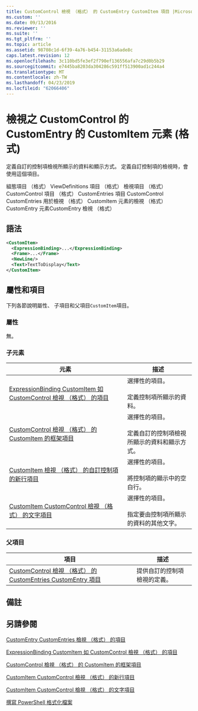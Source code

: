 ```yaml
---
title: CustomControl 檢視 （格式） 的 CustomEntry CustomItem 項目 |Microsoft Docs
ms.custom: ''
ms.date: 09/13/2016
ms.reviewer: ''
ms.suite: ''
ms.tgt_pltfrm: ''
ms.topic: article
ms.assetid: 98708c1d-6f39-4a76-b454-31153a6ade8c
caps.latest.revision: 12
ms.openlocfilehash: 3c110bd5fe3ef2f790ef136556afa7c29d0b5b29
ms.sourcegitcommit: e7445ba8203da304286c591ff513900ad1c244a4
ms.translationtype: MT
ms.contentlocale: zh-TW
ms.lasthandoff: 04/23/2019
ms.locfileid: "62066406"
---
```

# <a name="customitem-element-for-customentry-for-customcontrol-for-view-format"></a>檢視之 CustomControl 的 CustomEntry 的 CustomItem 元素 (格式)

定義自訂的控制項檢視所顯示的資料和顯示方式。 定義自訂控制項的檢視時，會使用這個項目。

組態項目 （格式） ViewDefinitions 項目 （格式） 檢視項目 （格式） CustomControl 項目 （格式） CustomEntries 項目 CustomControl CustomEntries 用於檢視 （格式） CustomItem 元素的檢視 （格式） CustomEntry 元素CustomEntry 檢視 （格式）

## <a name="syntax"></a>語法

```xml
<CustomItem>
  <ExpressionBinding>...</ExpressionBinding>
  <Frame>...</Frame>
  <NewLine/>
  <Text>TextToDisplay</Text>
</CustomItem>
```

## <a name="attributes-and-elements"></a>屬性和項目

下列各節說明屬性、 子項目和父項目`CustomItem`項目。

### <a name="attributes"></a>屬性

無。

### <a name="child-elements"></a>子元素

|元素|描述|
|-------------|-----------------|
|[ExpressionBinding CustomItem 如 CustomControl 檢視 （格式） 的項目](./expressionbinding-element-for-customitem-for-customcontrol-for-view-format.md)|選擇性的項目。<br /><br /> 定義控制項所顯示的資料。|
|[CustomControl 檢視 （格式） 的 CustomItem 的框架項目](./frame-element-for-customitem-for-customcontrol-for-view-format.md)|選擇性的項目。<br /><br /> 定義自訂的控制項檢視所顯示的資料和顯示方式。|
|[CustomItem 檢視 （格式） 的自訂控制項的新行項目](./newline-element-for-customitem-for-customcontrol-for-view-format.md)|選擇性的項目。<br /><br /> 將控制項的顯示中的空白行。|
|[CustomItem CustomControl 檢視 （格式） 的文字項目](./text-element-for-customitem-for-customview-for-view-format.md)|選擇性的項目。<br /><br /> 指定要由控制項所顯示的資料的其他文字。|

### <a name="parent-elements"></a>父項目

|項目|描述|
|-------------|-----------------|
|[CustomControl 檢視 （格式） 的 CustomEntries CustomEntry 項目](./customentry-element-for-customentries-for-customcontrol-for-view-format.md)|提供自訂的控制項檢視的定義。|

## <a name="remarks"></a>備註

## <a name="see-also"></a>另請參閱

[CustomEntry CustomEntries 檢視 （格式） 的項目](./customentry-element-for-customentries-for-customcontrol-for-view-format.md)

[ExpressionBinding CustomItem 如 CustomControl 檢視 （格式） 的項目](./expressionbinding-element-for-customitem-for-customcontrol-for-view-format.md)

[CustomControl 檢視 （格式） 的 CustomItem 的框架項目](./frame-element-for-customitem-for-customcontrol-for-view-format.md)

[CustomItem CustomControl 檢視 （格式） 的新行項目](./newline-element-for-customitem-for-customcontrol-for-view-format.md)

[CustomItem CustomControl 檢視 （格式） 的文字項目](./text-element-for-customitem-for-customview-for-view-format.md)

[撰寫 PowerShell 格式化檔案](./writing-a-powershell-formatting-file.md)
